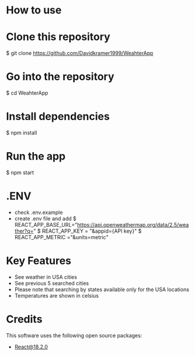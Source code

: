 # How to use

# Clone this repository
$ git clone https://github.com/Davidkramer1999/WeahterApp

# Go into the repository
$ cd WeahterApp

# Install dependencies
$ npm install

# Run the app
$ npm start

# .ENV
 - check .env.example
 - create .env file and add
 $ REACT_APP_BASE_URL="https://api.openweathermap.org/data/2.5/weather?q="
 $ REACT_APP_KEY = "&appid={API key}" 
 $ REACT_APP_METRIC ="&units=metric"

# Key Features
 - See weather in USA cities 
 - See previous 5 searched cities
 - Please note that searching by states available only for the USA locations
 - Temperatures are shown in celsius

# Credits
 This software uses the following open source packages:
  - React@18.2.0
